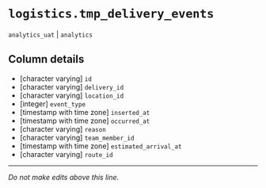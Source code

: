 # `logistics.tmp_delivery_events`
`analytics_uat` | `analytics`

## Column details
* [character varying] `id`
* [character varying] `delivery_id`
* [character varying] `location_id`
* [integer]   `event_type`
* [timestamp with time zone] `inserted_at`
* [timestamp with time zone] `occurred_at`
* [character varying] `reason`
* [character varying] `team_member_id`
* [timestamp with time zone] `estimated_arrival_at`
* [character varying] `route_id`

-------------------------------------------------------------------------------
*Do not make edits above this line.*
